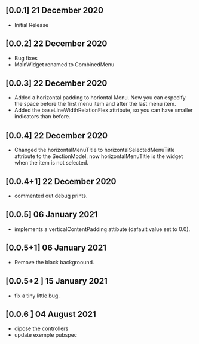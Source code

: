 ## [0.0.1] 21 December 2020

* Initial Release

## [0.0.2] 22 December 2020

* Bug fixes
* MainWidget renamed to CombinedMenu

## [0.0.3] 22 December 2020

* Added a horizontal padding to horiontal Menu. Now you can especify the space before the first menu item and after the last menu item.
* Added the baseLineWidthRelationFlex attribute, so you can have smaller indicators than before.

## [0.0.4] 22 December 2020

* Changed the horizontalMenuTitle to horizontalSelectedMenuTitle attribute to the SectionModel, now horizontalMenuTitle is the widget when the item is not selected.

## [0.0.4+1] 22 December 2020

* commented out debug prints.

## [0.0.5] 06 January 2021

* implements a verticalContentPadding attibute (dafault value set to 0.0).

## [0.0.5+1] 06 January 2021

* Remove the black backgroound.

## [0.0.5+2 ] 15 January 2021

* fix a tiny little bug.

## [0.0.6 ] 04 August 2021

* dipose the controllers
* update exemple pubspec
